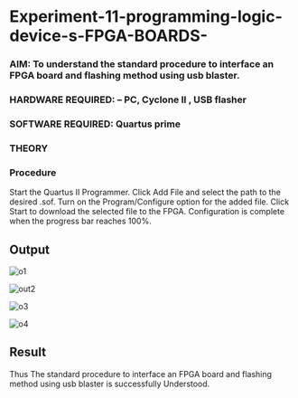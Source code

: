# Experiment-11-programming-logic-device-s-FPGA-BOARDS-
 ### AIM: To understand the standard procedure to interface an FPGA board and flashing method using usb blaster.
### HARDWARE REQUIRED:  – PC, Cyclone II , USB flasher
### SOFTWARE REQUIRED:   Quartus prime
### THEORY 

### Procedure 
Start the Quartus II Programmer.
Click Add File and select the path to the desired .sof.
Turn on the Program/Configure option for the added file.
Click Start to download the selected file to the FPGA. Configuration is complete when the progress bar reaches 100%.
 ## Output
![o1](https://user-images.githubusercontent.com/94508142/203778036-10b38940-b0a5-4ff5-a7df-ab8b2726e715.jpeg)

![out2](https://user-images.githubusercontent.com/94508142/203780602-4b302ff3-0227-497d-a627-226f3b0ae826.png)

![o3](https://user-images.githubusercontent.com/94508142/203780665-57373361-4c37-400d-9156-32c1f8a7a2fc.jpeg)

![o4](https://user-images.githubusercontent.com/94508142/203780708-94e4c789-6852-49e2-9106-bd7db3629972.jpeg)
## Result
Thus The standard procedure to interface an FPGA board and flashing method using usb blaster is successfully Understood.
